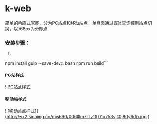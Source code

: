 # k-web
简单的响应式官网，分为PC站点和移动站点，单页面通过媒体查询控制站点切换，以768px为分界点
### 安装步骤：
1. ```bash
npm install gulp --save-dev```
2. ```bash
npm run build```
#### PC站样式
! [PC站点样式](http://wx1.sinaimg.cn/mw690/0060lm7Tly1ftj01p6ftdj31kw0v748d.jpg
)
#### 移动端样式
! [移动站点样式]](http://wx2.sinaimg.cn/mw690/0060lm7Tly1ftj01o753vj30j80y6dja.jpg
)
